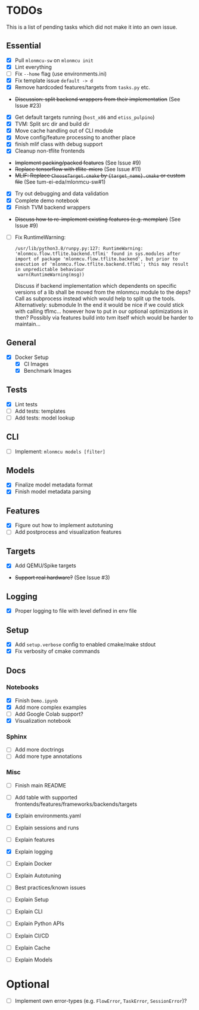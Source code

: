 # TODOs

This is a list of pending tasks which did not make it into an own issue.

## Essential

- [x] Pull `mlonmcu-sw` on `mlonmcu init`
- [x] Lint everything
- [ ] Fix `--home` flag (use environments.ini)
- [x] Fix template issue `default -> d`
- [x] Remove hardcoded features/targets from `tasks.py` etc.
- ~~Discussion: split backend wrappers from their implementation~~ (See Issue #23)
- [x] Get default targets running (`host_x86` and `etiss_pulpino`)
- [x] TVM: Split src dir and build dir
- [x] Move cache handling out of CLI module
- [x] Move config/feature processing to another place
- [x] finish mlif class with debug support
- [x] Cleanup non-tflite frontends
- ~~Implement packing/packed features~~ (See Issue #9)
- ~~Replace tensorflow with tflite-micro~~ (See Issue #11)
- ~~MLIF: Replace `ChooseTarget.cmake` by `{target_name}.cmake` or custom file~~ (See tum-ei-eda/mlonmcu-sw#1)
- [x] Try out debugging and data validation
- [x] Complete demo notebook
- [x] Finish TVM backend wrappers
- ~~Discuss how to re-implement existing features (e.g. memplan)~~ (See Issue #9)
- [ ] Fix RuntimeWarning:
    ````
    /usr/lib/python3.8/runpy.py:127: RuntimeWarning: 'mlonmcu.flow.tflite.backend.tflmi' found in sys.modules after import of package 'mlonmcu.flow.tflite.backend', but prior to execution of 'mlonmcu.flow.tflite.backend.tflmi'; this may result in unpredictable behaviour
     warn(RuntimeWarning(msg))
    ````

    Discuss if backend implementation which dependents on specific versions of a lib shall be moved from the mlonmcu module to the deps? Call as subprocess instead which would help to split up the tools. Alternatively: submodule
    In the end it would be nice if we could stick with calling tflmc... however how to put in our optional optimizations in then? Possibly via features build into tvm itself which would be harder to maintain...

## General
- [x] Docker Setup
  - [x] CI Images
  - [x] Benchmark Images

## Tests
- [x] Lint tests
- [ ] Add tests: templates
- [ ] Add tests: model lookup

## CLI
- [ ] Implement: `mlonmcu models [filter]`

## Models
- [x] Finalize model metadata format
- [x] Finish model metadata parsing

## Features

- [x] Figure out how to implement autotuning
- [ ] Add postprocess and visualization features

## Targets

- [x] Add QEMU/Spike targets
- ~~Support real hardware?~~ (See Issue #3)

## Logging

- [x] Proper logging to file with level defined in env file


## Setup

- [x] Add `setup.verbose` config to enabled cmake/make stdout
- [x] Fix verbosity of cmake commands

## Docs

### Notebooks

- [x] Finish `Demo.ipynb`
- [x] Add more complex examples
- [ ] Add Google Colab support?
- [x] Visualization notebook

### Sphinx

- [ ] Add more doctrings
- [ ] Add more type annotations

### Misc

- [ ] Finish main README
- [ ] Add table with supported frontends/features/frameworks/backends/targets
- [x] Explain environments.yaml
- [ ] Explain sessions and runs
- [ ] Explain features
- [x] Explain logging
- [ ] Explain Docker
- [ ] Explain Autotuning
- [ ] Best practices/known issues
- [ ] Explain Setup
- [ ] Explain CLI
- [ ] Explain Python APIs
- [ ] Explain CI/CD
- [ ] Explain Cache
- [ ] Explain Models


# Optional

- [ ] Implement own error-types (e.g. `FlowError`, `TaskError`, `SessionError`)?
